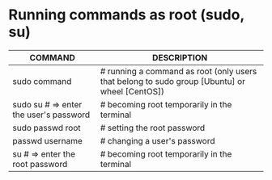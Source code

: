 # Running commands as root (sudo, su)

COMMAND | DESCRIPTION
---|---
sudo command | # running a command as root (only users that belong to sudo group [Ubuntu] or wheel [CentOS])
sudo su      # => enter the user's password | # becoming root temporarily in the terminal
sudo passwd root | # setting the root password
passwd username | # changing a user's password
su     # => enter the root password | # becoming root temporarily in the terminal